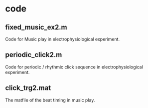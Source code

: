 
# code

## fixed_music_ex2.m

Code for Music play in electrophysiological experiment. 


## periodic_click2.m

Code for periodic / rhythmic click sequence in electrophysiological experiment. 


## click_trg2.mat

The matfile of the beat timing in music play.



